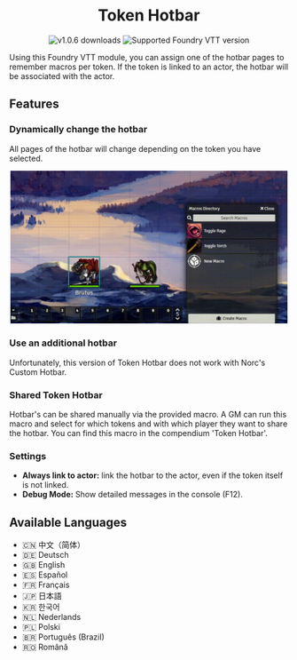 <h1 align="center">Token Hotbar</h1>
<p align="center">
<img src="https://img.shields.io/github/downloads-pre/janssen-io/foundry-tokenhotbar-js/v1.0.6/token-hotbar.zip?label=v1.0.6" alt="v1.0.6 downloads" />
<img src="https://img.shields.io/endpoint?url=https://foundryshields.com/version?url=https://github.com/janssen-io/foundry-tokenhotbar-js/releases/download/v1.0.6/module.json" alt="Supported Foundry VTT version"/>
</p>

Using this Foundry VTT module, you can assign one of the hotbar pages to remember macros per token.
If the token is linked to an actor, the hotbar will be associated with the actor.

## Features

### Dynamically change the hotbar
All pages of the hotbar will change depending on the token you have selected.

<p align="center">
<img src="./img/thb-basics.gif" width="500px">
</p>

### Use an additional hotbar
Unfortunately, this version of Token Hotbar does not work with Norc's Custom Hotbar.

### Shared Token Hotbar
Hotbar's can be shared manually via the provided macro. A GM can run this macro and select for which tokens and with which player they want to share the hotbar. You can find this macro in the compendium 'Token Hotbar'.

### Settings
* **Always link to actor:** link the hotbar to the actor, even if the token itself is not linked.
* **Debug Mode:** Show detailed messages in the console (F12).

## Available Languages
* 🇨🇳 中文（简体）
* 🇩🇪 Deutsch
* 🇬🇧 English
* 🇪🇸 Español
* 🇫🇷 Français
* 🇯🇵 日本語
* 🇰🇷 한국어
* 🇳🇱 Nederlands
* 🇵🇱 Polski
* 🇧🇷 Português (Brazil)
* 🇷🇴 Română

